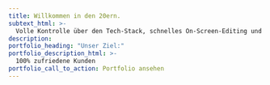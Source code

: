 ```yaml
---
title: Willkommen in den 20ern.
subtext_html: >-
  Volle Kontrolle über den Tech-Stack, schnelles On-Screen-Editing und Flat-File-Architektur ohne PHP für weniger Angriffsflächen und Hostingkosten.<br>Sagen Sie 👋 zum JAM-Stack.
description:
portfolio_heading: "Unser Ziel:"
portfolio_description_html: >-
  100% zufriedene Kunden
portfolio_call_to_action: Portfolio ansehen
---
```

